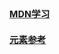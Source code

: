 ###  [MDN学习](https://developer.mozilla.org/zh-CN/docs/Learn)

###  [元素参考](https://developer.mozilla.org/zh-CN/docs/Web/HTML/Element)




